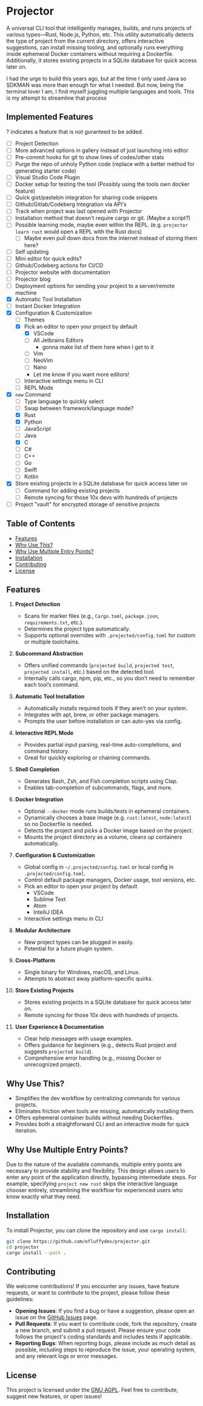 # Projector

A universal CLI tool that intelligently manages, builds, and runs projects of various types—Rust, Node.js, Python, etc. This utility automatically detects the type of project from the current directory, offers interactive suggestions, can install missing tooling, and optionally runs everything inside ephemeral Docker containers without requiring a Dockerfile. Additionally, it stores existing projects in a SQLite database for quick access later on.

I had the urge to build this years ago, but at the time I only used Java so SDKMAN was more than enough for what I needed. But now, being the terminal lover I am, I find myself juggling multiple languages and tools. This is my attempt to streamline that process

## Implemented Features

? indicates a feature that is not guranteed to be added.

- [ ] Project Detection
- [ ] More advanced options in gallery instead of just launching into editor
- [ ] Pre-commit hooks for git to show lines of codes/other stats
- [ ] Purge the repo of unholy Python code (replace with a better method for generating starter code)
- [ ] Visual Studio Code Plugin
- [ ] Docker setup for testing the tool (Possibly using the tools own docker feature)
- [ ] Quick gist/pastebin integration for sharing code snippets
- [ ] Github/Gitlab/Codeberg Integration via API's
- [ ] Track when project was last opened with Projector
- [ ] Installation method that doesn't require cargo or git. (Maybe a script?)
- [ ] Possible learning mode, maybe even within the REPL. (e.g. `projector learn rust` would open a REPL with the Rust docs)
  - [ ] Maybe even pull down docs from the internet instead of storing them here?
- [ ] Self updating
- [ ] Mini editor for quick edits?
- [ ] Github/Codeberg actions for CI/CD
- [ ] Projector website with documentation
- [ ] Projector blog
- [ ] Deployment options for sending your project to a server/remote machine
- [x] Automatic Tool Installation
- [ ] Instant Docker Integration
- [x] Configuration & Customization
  - [ ] Themes
  - [x] Pick an editor to open your project by default
    - [x] VSCode
    - [ ] All Jetbrains Editors
      - gonna make list of them here when I get to it
    - [ ] Vim
    - [ ] NeoVim
    - [ ] Nano
    - Let me know if you want more editors!
  - [ ] Interactive settings menu in CLI
  - [ ] REPL Mode
- [x] `new` Command
  - [ ] Type language to quickly select
  - [ ] Swap between framework/language mode?
  - [x] Rust
  - [x] Python
  - [ ] JavaScript
  - [ ] Java
  - [x] C
  - [ ] C#
  - [ ] C++
  - [ ] Go
  - [ ] Swift
  - [ ] Kotlin
- [x] Store existing projects in a SQLite database for quick access later on
  - [ ] Command for adding existing projects
  - [ ] Remote syncing for those 10x devs with hundreds of projects
- [ ] Project "vault" for encrypted storage of sensitive projects

## Table of Contents

- [Features](#features)
- [Why Use This?](#why-use-this)
- [Why Use Multiple Entry Points?](#why-use-multiple-entry-points)
- [Installation](#installation)
- [Contributing](#contributing)
- [License](#license)

## Features

1. **Project Detection**

   - Scans for marker files (e.g., `Cargo.toml`, `package.json`, `requirements.txt`, etc.).
   - Determines the project type automatically.
   - Supports optional overrides with `.projected/config.toml` for custom or multiple toolchains.

2. **Subcommand Abstraction**

   - Offers unified commands (`projected build`, `projected test`, `projected install`, etc.) based on the detected tool.
   - Internally calls cargo, npm, pip, etc., so you don’t need to remember each tool’s command.

3. **Automatic Tool Installation**

   - Automatically installs required tools if they aren’t on your system.
   - Integrates with apt, brew, or other package managers.
   - Prompts the user before installation or can auto-yes via config.

4. **Interactive REPL Mode**

   - Provides partial input parsing, real-time auto-completions, and command history.
   - Great for quickly exploring or chaining commands.

5. **Shell Completion**

   - Generates Bash, Zsh, and Fish completion scripts using Clap.
   - Enables tab-completion of subcommands, flags, and more.

6. **Docker Integration**

   - Optional `--docker` mode runs builds/tests in ephemeral containers.
   - Dynamically chooses a base image (e.g. `rust:latest`, `node:latest`) so no Dockerfile is needed.
   - Detects the project and picks a Docker image based on the project.
   - Mounts the project directory as a volume, cleans up containers automatically.

7. **Configuration & Customization**

   - Global config in `~/.projected/config.toml` or local config in `.projected/config.toml`.
   - Control default package managers, Docker usage, tool versions, etc.
   - Pick an editor to open your project by default
     - VSCode
     - Sublime Text
     - Atom
     - IntelliJ IDEA
   - Interactive settings menu in CLI

8. **Modular Architecture**

   - New project types can be plugged in easily.
   - Potential for a future plugin system.

9. **Cross-Platform**

   - Single binary for Windows, macOS, and Linux.
   - Attempts to abstract away platform-specific quirks.

10. **Store Existing Projects**

    - Stores existing projects in a SQLite database for quick access later on.
    - Remote syncing for those 10x devs with hundreds of projects.

11. **User Experience & Documentation**
    - Clear help messages with usage examples.
    - Offers guidance for beginners (e.g., detects Rust project and suggests `projected build`).
    - Comprehensive error handling (e.g., missing Docker or unrecognized project).

## Why Use This?

- Simplifies the dev workflow by centralizing commands for various projects.
- Eliminates friction when tools are missing, automatically installing them.
- Offers ephemeral container builds without needing Dockerfiles.
- Provides both a straightforward CLI and an interactive mode for quick iteration.

## Why Use Multiple Entry Points?

Due to the nature of the available commands, multiple entry points are necessary to provide stability and flexibility. This design allows users to enter any point of the application directly, bypassing intermediate steps. For example, specifying `project new rust` skips the interactive language chooser entirely, streamlining the workflow for experienced users who know exactly what they need.

## Installation

To install Projector, you can clone the repository and use `cargo install`:

```sh
git clone https://github.com/ofluffydev/projector.git
cd projector
cargo install --path .
```

## Contributing

We welcome contributions! If you encounter any issues, have feature requests, or want to contribute to the project, please follow these guidelines:

- **Opening Issues**: If you find a bug or have a suggestion, please open an issue on the [GitHub Issues](https://github.com/ofluffydev/projector/issues) page.
- **Pull Requests**: If you want to contribute code, fork the repository, create a new branch, and submit a pull request. Please ensure your code follows the project's coding standards and includes tests if applicable.
- **Reporting Bugs**: When reporting bugs, please include as much detail as possible, including steps to reproduce the issue, your operating system, and any relevant logs or error messages.

## License

This project is licensed under the [GNU AGPL](LICENSE). Feel free to contribute, suggest new features, or open issues!
